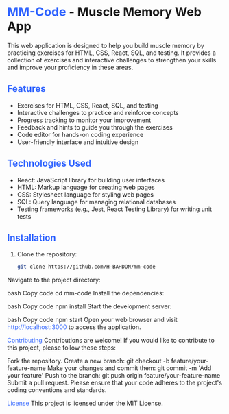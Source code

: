 # <span style="color:#3366ff">MM-Code</span> - Muscle Memory Web App

This web application is designed to help you build muscle memory by practicing exercises for HTML, CSS, React, SQL, and testing. It provides a collection of exercises and interactive challenges to strengthen your skills and improve your proficiency in these areas.

## <span style="color:#3366ff">Features</span>

- Exercises for HTML, CSS, React, SQL, and testing
- Interactive challenges to practice and reinforce concepts
- Progress tracking to monitor your improvement
- Feedback and hints to guide you through the exercises
- Code editor for hands-on coding experience
- User-friendly interface and intuitive design

## <span style="color:#3366ff">Technologies Used</span>

- React: JavaScript library for building user interfaces
- HTML: Markup language for creating web pages
- CSS: Stylesheet language for styling web pages
- SQL: Query language for managing relational databases
- Testing frameworks (e.g., Jest, React Testing Library) for writing unit tests

## <span style="color:#3366ff">Installation</span>

1. Clone the repository:

   ```bash
   git clone https://github.com/H-BAHDON/mm-code
Navigate to the project directory:

bash
Copy code
cd mm-code
Install the dependencies:

bash
Copy code
npm install
Start the development server:

bash
Copy code
npm start
Open your web browser and visit <span style="color:#3366ff">http://localhost:3000</span> to access the application.

<span style="color:#3366ff">Contributing</span>
Contributions are welcome! If you would like to contribute to this project, please follow these steps:

Fork the repository.
Create a new branch: git checkout -b feature/your-feature-name
Make your changes and commit them: git commit -m 'Add your feature'
Push to the branch: git push origin feature/your-feature-name
Submit a pull request.
Please ensure that your code adheres to the project's coding conventions and standards.

<span style="color:#3366ff">License</span>
This project is licensed under the MIT License.